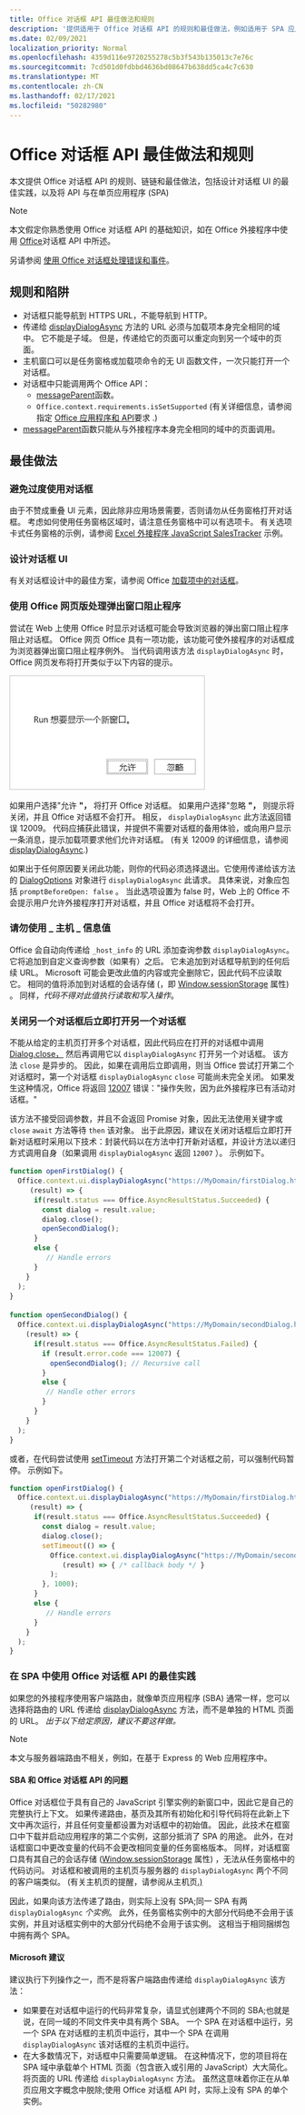 ```yaml
---
title: Office 对话框 API 最佳做法和规则
description: '提供适用于 Office 对话框 API 的规则和最佳做法，例如适用于 SPA 应用程序的单页 (最佳实践) '
ms.date: 02/09/2021
localization_priority: Normal
ms.openlocfilehash: 4359d116e9720255278c5b3f543b135013c7e76c
ms.sourcegitcommit: 7cd501d0fdbbd4636bd08647b638dd5ca4c7c630
ms.translationtype: MT
ms.contentlocale: zh-CN
ms.lasthandoff: 02/17/2021
ms.locfileid: "50282980"
---
```

# <a name="best-practices-and-rules-for-the-office-dialog-api"></a>Office 对话框 API 最佳做法和规则

本文提供 Office 对话框 API 的规则、链链和最佳做法，包括设计对话框 UI 的最佳实践，以及将 API 与在单页应用程序 (SPA) 

> [!NOTE]
> 本文假定你熟悉使用 Office 对话框 API 的基础知识，如在 Office 外接程序中使用 [Office](dialog-api-in-office-add-ins.md)对话框 API 中所述。
> 
> 另请参阅 [使用 Office 对话框处理错误和事件](dialog-handle-errors-events.md)。

## <a name="rules-and-gotchas"></a>规则和陷阱

- 对话框只能导航到 HTTPS URL，不能导航到 HTTP。
- 传递给 [displayDialogAsync](/javascript/api/office/office.ui) 方法的 URL 必须与加载项本身完全相同的域中。 它不能是子域。 但是，传递给它的页面可以重定向到另一个域中的页面。
- 主机窗口可以是任务窗格或加载项命令的无 UI 函数文件[](../reference/manifest/functionfile.md)，一次只能打开一个对话框。
- 对话框中只能调用两个 Office API：
  - [messageParent](/javascript/api/office/office.ui#messageparent-message-)函数。
  - `Office.context.requirements.isSetSupported` (有关详细信息，请参阅指定 [Office 应用程序和 API](specify-office-hosts-and-api-requirements.md)要求 .) 
- [messageParent](/javascript/api/office/office.ui#messageparent-message-)函数只能从与外接程序本身完全相同的域中的页面调用。

## <a name="best-practices"></a>最佳做法

### <a name="avoid-overusing-dialog-boxes"></a>避免过度使用对话框

由于不赞成重叠 UI 元素，因此除非应用场景需要，否则请勿从任务窗格打开对话框。 考虑如何使用任务窗格区域时，请注意任务窗格中可以有选项卡。 有关选项卡式任务窗格的示例，请参阅 [Excel 外接程序 JavaScript SalesTracker](https://github.com/OfficeDev/Excel-Add-in-JavaScript-SalesTracker) 示例。

### <a name="designing-a-dialog-box-ui"></a>设计对话框 UI

有关对话框设计中的最佳方案，请参阅 Office [加载项中的对话框](../design/dialog-boxes.md)。

### <a name="handling-pop-up-blockers-with-office-on-the-web"></a>使用 Office 网页版处理弹出窗口阻止程序

尝试在 Web 上使用 Office 时显示对话框可能会导致浏览器的弹出窗口阻止程序阻止对话框。 Office 网页 Office 具有一项功能，该功能可使外接程序的对话框成为浏览器弹出窗口阻止程序例外。 当代码调用该方法 `displayDialogAsync` 时，Office 网页发布将打开类似于以下内容的提示。

![Screenshot showing the prompt with a brief description and Allow and Ignore buttons that an add-in can generate to avoid in-browser pop-up blockers](../images/dialog-prompt-before-open.png)

如果用户选择"允许 **"，** 将打开 Office 对话框。 如果用户选择"忽略 **"，** 则提示将关闭，并且 Office 对话框不会打开。 相反， `displayDialogAsync` 此方法返回错误 12009。 代码应捕获此错误，并提供不需要对话框的备用体验，或向用户显示一条消息，提示加载项要求他们允许对话框。  (有关 12009 的详细信息，请参阅 [displayDialogAsync](dialog-handle-errors-events.md#errors-from-displaydialogasync).) 

如果出于任何原因要关闭此功能，则你的代码必须选择退出。它使用传递给该方法的 [DialogOptions](/javascript/api/office/office.dialogoptions) 对象进行 `displayDialogAsync` 此请求。 具体来说，对象应包括 `promptBeforeOpen: false` 。 当此选项设置为 false 时，Web 上的 Office 不会提示用户允许外接程序打开对话框，并且 Office 对话框将不会打开。

### <a name="do-not-use-the-_host_info-value"></a>请勿使用 \_ 主机 \_ 信息值

Office 会自动向传递给 `_host_info` 的 URL 添加查询参数 `displayDialogAsync`。 它将追加到自定义查询参数（如果有）之后。 它未追加到对话框导航到的任何后续 URL。 Microsoft 可能会更改此值的内容或完全删除它，因此代码不应读取它。 相同的值将添加到对话框的会话存储 (，即 [Window.sessionStorage](https://developer.mozilla.org/docs/Web/API/Window/sessionStorage) 属性) 。 同样，*代码不得对此值执行读取和写入操作*。

### <a name="opening-another-dialog-immediately-after-closing-one"></a>关闭另一个对话框后立即打开另一个对话框

不能从给定的主机页打开多个对话框，因此代码应在打开的对话框中调用 [Dialog.close，](/javascript/api/office/office.dialog#close__) 然后再调用它以 `displayDialogAsync` 打开另一个对话框。 该方法 `close` 是异步的。 因此，如果在调用后立即调用，则当 Office 尝试打开第二个对话框时，第一个对话框 `displayDialogAsync` `close` 可能尚未完全关闭。 如果发生这种情况，Office 将返回 [12007](dialog-handle-errors-events.md#12007) 错误："操作失败，因为此外接程序已有活动对话框。"

该方法不接受回调参数，并且不会返回 Promise 对象，因此无法使用关键字或 `close` `await` 方法等待 `then` 该对象。 出于此原因，建议在关闭对话框后立即打开新对话框时采用以下技术：封装代码以在方法中打开新对话框，并设计方法以递归方式调用自身（如果调用 `displayDialogAsync` 返回 `12007` ）。 示例如下。

```javascript
function openFirstDialog() {
  Office.context.ui.displayDialogAsync("https://MyDomain/firstDialog.html", { width: 50, height: 50},
     (result) => {
      if(result.status === Office.AsyncResultStatus.Succeeded) {
        const dialog = result.value;
        dialog.close();
        openSecondDialog();
      }
      else {
         // Handle errors
      }
    }
  );
}
 
function openSecondDialog() {
  Office.context.ui.displayDialogAsync("https://MyDomain/secondDialog.html", { width: 50, height: 50},
    (result) => {
      if(result.status === Office.AsyncResultStatus.Failed) {
        if (result.error.code === 12007) {
          openSecondDialog(); // Recursive call
        }
        else {
         // Handle other errors
        }
      }
    }
  );
}
```

或者，在代码尝试使用 [setTimeout](https://www.w3schools.com/jsref/met_win_settimeout.asp) 方法打开第二个对话框之前，可以强制代码暂停。 示例如下。

```javascript
function openFirstDialog() {
  Office.context.ui.displayDialogAsync("https://MyDomain/firstDialog.html", { width: 50, height: 50},
     (result) => {
      if(result.status === Office.AsyncResultStatus.Succeeded) {
        const dialog = result.value;
        dialog.close();
        setTimeout(() => { 
          Office.context.ui.displayDialogAsync("https://MyDomain/secondDialog.html", { width: 50, height: 50},
             (result) => { /* callback body */ }
          );
        }, 1000);
      }
      else {
         // Handle errors
      }
    }
  );
}
```

### <a name="best-practices-for-using-the-office-dialog-api-in-an-spa"></a>在 SPA 中使用 Office 对话框 API 的最佳实践

如果您的外接程序使用客户端路由，就像单页应用程序 (SBA) 通常一样，您可以选择将路由的 URL 传递给 [displayDialogAsync](/javascript/api/office/office.ui) 方法，而不是单独的 HTML 页面的 URL。 *出于以下给定原因，建议不要这样做。*

> [!NOTE]
> 本文与服务器端路由不相关，例如，在基于 Express 的 Web 应用程序中。

#### <a name="problems-with-spas-and-the-office-dialog-api"></a>SBA 和 Office 对话框 API 的问题

Office 对话框位于具有自己的 JavaScript 引擎实例的新窗口中，因此它是自己的完整执行上下文。 如果传递路由，基页及其所有初始化和引导代码将在此新上下文中再次运行，并且任何变量都设置为对话框中的初始值。 因此，此技术在框窗口中下载并启动应用程序的第二个实例，这部分抵消了 SPA 的用途。 此外，在对话框窗口中更改变量的代码不会更改相同变量的任务窗格版本。 同样，对话框窗口具有其自己的会话存储 ([Window.sessionStorage](https://developer.mozilla.org/docs/Web/API/Window/sessionStorage) 属性) ，无法从任务窗格中的代码访问。 对话框和被调用的主机页与服务器的 `displayDialogAsync` 两个不同的客户端类似。  (有关主机页的提醒，请参阅从主机页[.) ](dialog-api-in-office-add-ins.md#open-a-dialog-box-from-a-host-page)

因此，如果向该方法传递了路由，则实际上没有 SPA;同一 SPA 有两 `displayDialogAsync` *个实例*。 此外，任务窗格实例中的大部分代码绝不会用于该实例，并且对话框实例中的大部分代码绝不会用于该实例。 这相当于相同捆绑包中拥有两个 SPA。

#### <a name="microsoft-recommendations"></a>Microsoft 建议

建议执行下列操作之一，而不是将客户端路由传递给 `displayDialogAsync` 该方法：

* 如果要在对话框中运行的代码非常复杂，请显式创建两个不同的 SBA;也就是说，在同一域的不同文件夹中具有两个 SBA。 一个 SPA 在对话框中运行，另一个 SPA 在对话框的主机页中运行，其中一个 SPA 在调用 `displayDialogAsync` 该对话框的主机页中运行。 
* 在大多数情况下，对话框中只需要简单逻辑。 在这种情况下，您的项目将在 SPA 域中承载单个 HTML 页面（包含嵌入或引用的 JavaScript）大大简化。 将页面的 URL 传递给 `displayDialogAsync` 方法。 虽然这意味着你正在从单页应用文字概念中脱除;使用 Office 对话框 API 时，实际上没有 SPA 的单个实例。

